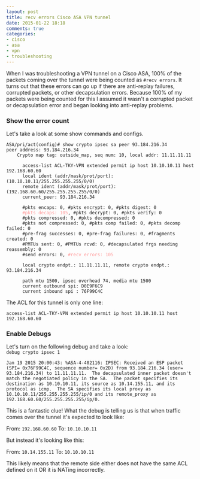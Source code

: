 ```yaml
---
layout: post
title: recv errors Cisco ASA VPN tunnel
date: 2015-01-22 18:18
comments: true
categories:
- cisco
- asa
- vpn
- troubleshooting
---
```

When I was troubleshooting a VPN tunnel on a Cisco ASA, 100% of the packets coming over the tunnel were being counted as `#recv errors`. It turns out that these errors can go up if there are anti-replay failures, corrupted packets, or other decapsulation errors. Because 100% of my packets were being counted for this I assumed it wasn't a corrupted packet or decapsulation error and began looking into anti-replay problems.

### Show the error count
Let's take a look at some show commands and configs.

<pre><code>ASA/pri/act(config)# show crypto ipsec sa peer 93.184.216.34
peer address: 93.184.216.34
    Crypto map tag: outside_map, seq num: 10, local addr: 11.11.11.11

      access-list ACL-TKY-VPN extended permit ip host 10.10.10.11 host 192.168.60.60
      local ident (addr/mask/prot/port): (10.10.10.11/255.255.255.255/0/0)
      remote ident (addr/mask/prot/port): (192.168.60.60/255.255.255.255/0/0)
      current_peer: 93.184.216.34

      #pkts encaps: 0, #pkts encrypt: 0, #pkts digest: 0
      <span style="color: #FF9999;">#pkts decaps: 105</span>, #pkts decrypt: 0, #pkts verify: 0
      #pkts compressed: 0, #pkts decompressed: 0
      #pkts not compressed: 0, #pkts comp failed: 0, #pkts decomp failed: 0
      #pre-frag successes: 0, #pre-frag failures: 0, #fragments created: 0
      #PMTUs sent: 0, #PMTUs rcvd: 0, #decapsulated frgs needing reassembly: 0
      #send errors: 0, <span style="color: #FF9999;">#recv errors: 105</span>

      local crypto endpt.: 11.11.11.11, remote crypto endpt.: 93.184.216.34

      path mtu 1500, ipsec overhead 74, media mtu 1500
      current outbound spi: D0E9F6C9
      current inbound spi : 76F99C4C
</code></pre>

The ACL for this tunnel is only one line:

```
access-list ACL-TKY-VPN extended permit ip host 10.10.10.11 host 192.168.60.60
```

### Enable Debugs

Let's turn on the following debug and take a look:<br>
`debug crypto ipsec 1`

`Jan 19 2015 20:00:43: %ASA-4-402116: IPSEC: Received an ESP packet (SPI= 0x76F99C4C, sequence number= 0x2D) from 93.184.216.34 (user= 93.184.216.34) to 11.11.11.11.  The decapsulated inner packet doesn't match the negotiated policy in the SA.  The packet specifies its destination as 10.10.10.11, its source as 10.14.155.11, and its protocol as icmp.  The SA specifies its local proxy as 10.10.10.11/255.255.255.255/ip/0 and its remote_proxy as 192.168.60.60/255.255.255.255/ip/0.`

This is a fantastic clue! What the debug is telling us is that when traffic comes over the tunnel it's expected to look like:

From: `192.168.60.60` To: `10.10.10.11`

But instead it's looking like this:

From: `10.14.155.11` To: `10.10.10.11`

This likely means that the remote side either does not have the same ACL defined on it OR it is NATing incorrectly.



